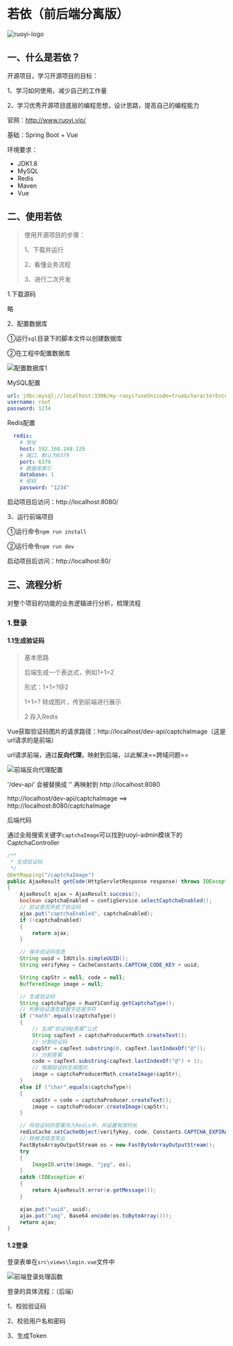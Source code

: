 # 若依（前后端分离版）

![ruoyi-logo](http://doc.ruoyi.vip/images/logo.png)

## 一、什么是若依？

开源项目，学习开源项目的目标：

1、学习如何使用，减少自己的工作量

2、学习优秀开源项目底层的编程思想，设计思路，提高自己的编程能力

官网：http://www.ruoyi.vip/

基础：Spring Boot + Vue

环境要求：

- JDK1.8
- MySQL
- Redis
- Maven
- Vue



## 二、使用若依

> 使用开源项目的步骤：
>
> 1、下载并运行
>
> 2、看懂业务流程
>
> 3、进行二次开发

1.下载源码

略



2、配置数据库

①运行`sql`目录下的脚本文件以创建数据库

②在工程中配置数据库

![配置数据库1](./images/配置数据库1.png)

MySQL配置

```yml
url: jdbc:mysql://localhost:3306/my-ruoyi?useUnicode=true&characterEncoding=utf8&zeroDateTimeBehavior=convertToNull&useSSL=true&serverTimezone=Asia/Shanghai
username: root
password: 1234
```

Redis配置

```yml
  redis:
    # 地址
    host: 192.168.248.129
    # 端口，默认为6379
    port: 6379
    # 数据库索引
    database: 1
    # 密码
    password: "1234"
```

启动项目后访问：http://localhost:8080/



3、运行前端项目

①运行命令`npm run install`

②运行命令`npm run dev`

启动项目后访问：http://localhost:80/



## 三、流程分析

对整个项目的功能的业务逻辑进行分析，梳理流程

### 1.登录

#### 1.1生成验证码

> 基本思路
>
> 后端生成一个表达式，例如1+1=2
>
> 形式：1+1=?@2
>
> 1+1=? 转成图片，传到前端进行展示
>
> 2 存入Redis

Vue获取验证码图片的请求路径：http://localhost/dev-api/captchaImage（这是url请求的是前端）

url请求前端，通过**反向代理**，映射到后端，以此解决==跨域问题==

![前端反向代理配置](./images/前端反向代理配置.png)

'/dev-api' 会被替换成 '' 再映射到 http://localhost:8080

http://localhost/dev-api/captchaImage  ==> http://localhost:8080/captchaImage



后端代码

通过全局搜索关键字`captchaImage`可以找到ruoyi-admin模块下的CaptchaController

```java
/**
 * 生成验证码
 */
@GetMapping("/captchaImage")
public AjaxResult getCode(HttpServletResponse response) throws IOException
{
    AjaxResult ajax = AjaxResult.success();
    boolean captchaEnabled = configService.selectCaptchaEnabled();
    // 验证是否开启了验证码
    ajax.put("captchaEnabled", captchaEnabled);
    if (!captchaEnabled)
    {
        return ajax;
    }

    // 保存验证码信息
    String uuid = IdUtils.simpleUUID();
    String verifyKey = CacheConstants.CAPTCHA_CODE_KEY + uuid;

    String capStr = null, code = null;
    BufferedImage image = null;

    // 生成验证码
    String captchaType = RuoYiConfig.getCaptchaType();
    // 判断验证类型是数字还是字符
    if ("math".equals(captchaType))
    {
        // 生成“验证码@答案”公式
        String capText = captchaProducerMath.createText();
        // 分割验证码
        capStr = capText.substring(0, capText.lastIndexOf("@"));
        // 分割答案
        code = capText.substring(capText.lastIndexOf("@") + 1);
        // 根据验证码生成图片
        image = captchaProducerMath.createImage(capStr);
    }
    else if ("char".equals(captchaType))
    {
        capStr = code = captchaProducer.createText();
        image = captchaProducer.createImage(capStr);
    }

    // 将验证码的答案存入Redis中，并设置有效时长
    redisCache.setCacheObject(verifyKey, code, Constants.CAPTCHA_EXPIRATION, TimeUnit.MINUTES);
    // 转换流信息写出
    FastByteArrayOutputStream os = new FastByteArrayOutputStream();
    try
    {
        ImageIO.write(image, "jpg", os);
    }
    catch (IOException e)
    {
        return AjaxResult.error(e.getMessage());
    }

    ajax.put("uuid", uuid);
    ajax.put("img", Base64.encode(os.toByteArray()));
    return ajax;
}
```



#### 1.2登录

登录表单在`src\views\login.vue`文件中

![前端登录处理函数](./images/前端登录处理函数.png)

登录的具体流程：（后端）

1、校验验证码

2、校验用户名和密码

3、生成Token

